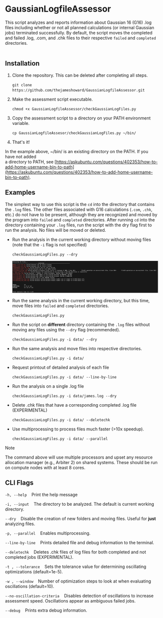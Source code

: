 # GaussianLogfileAssessor
This script analyzes and reports information about Gaussian 16 (G16) .log files including whether or not all planned calculations (or internal Gaussian jobs) terminated successfully. By default, the script moves the completed and failed .log, .com, and .chk files to their respective `failed` and `completed` directories.
<br>
<br>


## Installation
1.  Clone the repository. This can be deleted after completing all steps.

    ```git clone https://github.com/thejameshoward/GaussianLogfileAssessor.git```

2.  Make the assessment script executable.

    ```chmod +x GaussianLogfileAssessor/checkGaussianLogFiles.py```

3.  Copy the assessment script to a directory on your PATH environment variable.

    ```cp GaussianLogfileAssesor/checkGaussianLogFiles.py ~/bin/```

4.  That's it!

In the example above, ~/bin/ is an existing directory on the PATH. If you have not added<br>
a directory to PATH, see [https://askubuntu.com/questions/402353/how-to-add-home-username-bin-to-path](https://askubuntu.com/questions/402353/how-to-add-home-username-bin-to-path).

## Examples
The simplest way to use this script is the `cd` into the directory that contains the `.log` files. The other files associated with G16 calculations (`.com`, `.chk`, etc.) do not have to be present, although they are recognized and moved by the program into `failed` and `completed` directories. After running `cd` into the directory
containing your `.log` files, run the script with the dry flag first to run the analysis. No files will be moved or deleted.

-  Run the analysis in the current working directory without moving files (note that the `-i` flag is not specified)

    ```checkGaussianLogFiles.py --dry```

    ![example usage](https://github.com/thejameshoward/GaussianLogfileAssessor/blob/master/img/example.png?raw=true)

-  Run the same analysis in the current working directory, but this time, move files into `failed` and `completed` directories.

    ```checkGaussianLogFiles.py```

-  Run the script on __different__ directory containing the `.log` files without moving any files using the `--dry` flag (recommended).

    ```checkGaussianLogFiles.py -i data/ --dry```

-  Run the same analysis and move files into respective directories.

    ```checkGaussianLogFiles.py -i data/```

-  Request printout of detailed analysis of each file

    ```checkGaussianLogFiles.py -i data/ --line-by-line```

-  Run the analysis on a single .log file

    ```checkGaussianLogFiles.py -i data/james.log --dry```

-  Delete .chk files that have a corresponding completed .log file (EXPERIMENTAL)

    ```checkGaussianLogFiles.py -i data/ --deletechk```

-  Use multiprocessing to process files much faster (>10x speedup).

    ```checkGaussianLogFiles.py -i data/ --parallel```

> [!NOTE]
> The command above will use multiple processors and upset any resource allocation manager (e.g., Arbiter 2) on shared systems.
> These should be run on compute nodes with at least 8 cores.



## CLI Flags

```-h, --help```&nbsp;&nbsp;&nbsp;&nbsp;Print the help message

```-i, --input```&nbsp;&nbsp;&nbsp;&nbsp;The directory to be analyzed. The default is current working directory.

```--dry```&nbsp;&nbsp;&nbsp;&nbsp;Disable the creation of new folders and moving files. Useful for __just__ analyzing files.

```-p, --parallel```&nbsp;&nbsp;&nbsp;&nbsp;Enables multiprocessing.

```--line-by-line```&nbsp;&nbsp;&nbsp;&nbsp;Prints detailed file and debug information to the terminal.

```--deletechk```&nbsp;&nbsp;&nbsp;&nbsp;Deletes .chk files of log files for both completed and not completed jobs (EXPERIMENTAL).

```-t , --tolerance```&nbsp;&nbsp;&nbsp;&nbsp;Sets the tolerance value for determining oscillating optimizations (default=1e-5).

```-w , --window```&nbsp;&nbsp;&nbsp;&nbsp;Number of optimization steps to look at when evaluating oscillations (default=10).

```--no-oscillation-criteria```&nbsp;&nbsp;&nbsp;&nbsp;Disables detection of oscillations to increase assessment speed. Oscillations appear as ambiguous failed jobs.

```--debug```&nbsp;&nbsp;&nbsp;&nbsp;Prints extra debug information.